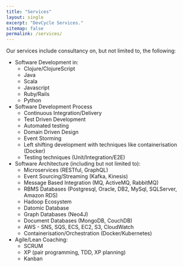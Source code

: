 ```yaml
---
title: "Services"
layout: single
excerpt: "DevCycle Services."
sitemap: false
permalink: /services/
---
```


Our services include consultancy on, but not limited to, the following:

* Software Development in:
  - Clojure/ClojureScript
  - Java
  - Scala
  - Javascript
  - Ruby/Rails
  - Python
* Software Development Process
  - Continuous Integration/Delivery
  - Test Driven Development
  - Automated testing
  - Domain Driven Design
  - Event Storming
  - Left shifting development with techniques like containerisation
    (Docker)
  - Testing techniques (Unit/Integration/E2E)
* Software Architecture (including but not limited to):
  - Microservices (RESTful, GraphQL)
  - Event Sourcing/Streaming (Kafka, Kinesis)
  - Message Based Integration (MQ, ActiveMQ, RabbitMQ)
  - RBMS Databases (Postgresql, Oracle, DB2, MySql, SQLServer, Amazon RDS)
  - Hadoop Ecosystem
  - Datomic Database
  - Graph Databases (Neo4J)
  - Document Databases (MongoDB, CouchDB)
  - AWS - SNS, SQS, ECS, EC2, S3, CloudWatch
  - Containerisation/Orchestration (Docker/Kubernetes)
* Agile/Lean Coaching:
  - SCRUM
  - XP (pair programming, TDD, XP planning)
  - Kanban
